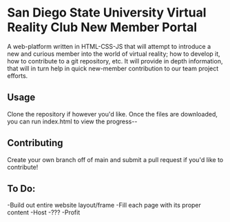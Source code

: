 # San Diego State University Virtual Reality Club New Member Portal #

A web-platform written in HTML-CSS-JS that will attempt to introduce a new and curious member into the world of virtual reality;
how to develop it, how to contribute to a git repository, etc. It will provide in depth information, that will in turn help in quick
new-member contribution to our team project efforts.

## Usage
Clone the repository if however you'd like. 
Once the files are downloaded, you can run index.html to view the progress--

## Contributing
Create your own branch off of main and submit a pull request if you'd like to contribute!

## To Do:
-Build out entire website layout/frame
-Fill each page with its proper content
-Host
-???
-Profit